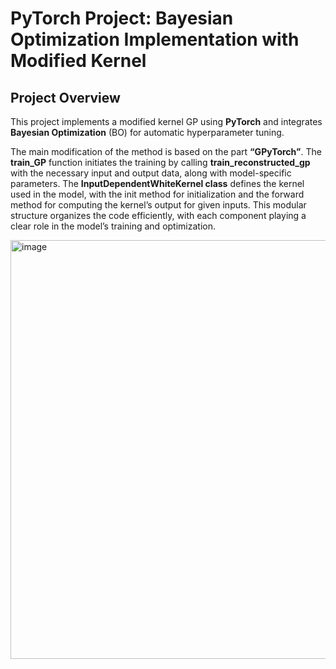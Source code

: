 # PyTorch Project: Bayesian Optimization Implementation with Modified Kernel

## Project Overview

This project implements a modified kernel GP using **PyTorch** and integrates **Bayesian Optimization** (BO) for automatic hyperparameter tuning. 

The main modification of the method is based on the part **“GPyTorch”**. The **train_GP** function initiates the training by calling **train_reconstructed_gp** with the necessary input and output data, along with model-specific parameters. The **InputDependentWhiteKernel class** defines the kernel used in the model, with the init method for initialization and the forward method for computing the kernel’s output for given inputs. This modular structure organizes the code efficiently, with each component playing a clear role in the model’s training and optimization.

<img width="1002" height="670" alt="image" src="https://github.com/user-attachments/assets/e10941da-695b-40c1-84cf-eeb759dddac9" />
